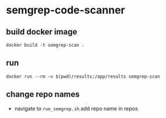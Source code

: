 # semgrep-code-scanner

## build docker image

`docker build -t semgrep-scan .`

## run

`docker run --rm -v $(pwd)/results:/app/results semgrep-scan`

## change repo names

- navigate to `run_semgrep.sh` add repo name in repos
